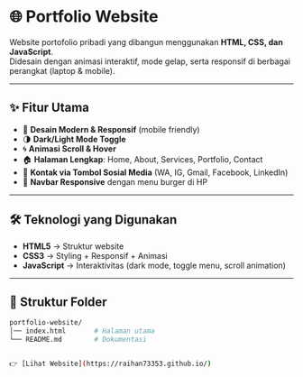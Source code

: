 # 🌐 Portfolio Website


Website portofolio pribadi yang dibangun menggunakan **HTML, CSS, dan JavaScript**.  
Didesain dengan animasi interaktif, mode gelap, serta responsif di berbagai perangkat (laptop & mobile).  

---

## ✨ Fitur Utama
- 🎨 **Desain Modern & Responsif** (mobile friendly)  
- 🌗 **Dark/Light Mode Toggle**  
- 🌀 **Animasi Scroll & Hover**  
- 🏠 **Halaman Lengkap**: Home, About, Services, Portfolio, Contact  
- 📱 **Kontak via Tombol Sosial Media** (WA, IG, Gmail, Facebook, LinkedIn)  
- 🍔 **Navbar Responsive** dengan menu burger di HP  

---

## 🛠️ Teknologi yang Digunakan
- **HTML5** → Struktur website  
- **CSS3** → Styling + Responsif + Animasi  
- **JavaScript** → Interaktivitas (dark mode, toggle menu, scroll animation)

---

## 📂 Struktur Folder
```bash
portfolio-website/
│── index.html       # Halaman utama
└── README.md        # Dokumentasi


👉 [Lihat Website](https://raihan73353.github.io/)
